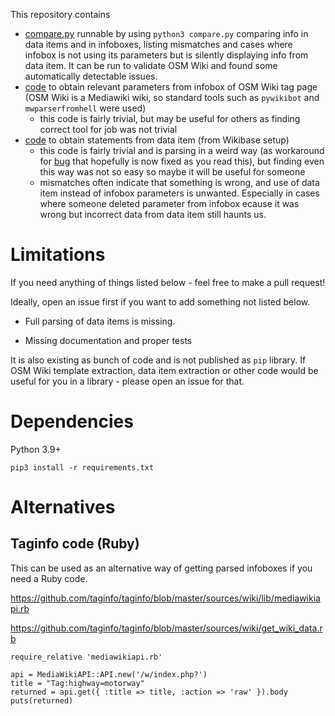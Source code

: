 This repository contains

- [compare.py](compare.py) runnable by using `python3 compare.py` comparing info in data items and in infoboxes, listing mismatches and cases where infobox is not using its parameters but is silently displaying info from data item. It can be run to validate OSM Wiki and found some automatically detectable issues.
- [code](extract_infobox_data.py) to obtain relevant parameters from infobox of OSM Wiki tag page (OSM Wiki is a Mediawiki wiki, so standard tools such as `pywikibot` and `mwparserfromhell` were used)
    - this code is fairly trivial, but may be useful for others as finding correct tool for job was not trivial
- [code](data_item.py) to obtain statements from data item (from Wikibase setup)
    - this code is fairly trivial and is parsing in a weird way (as workaround for [bug](https://phabricator.wikimedia.org/T269635) that hopefully is now fixed as you read this), but finding even this way was not so easy so maybe it will be useful for someone
    - mismatches often indicate that something is wrong, and use of data item instead of infobox parameters is unwanted. Especially in cases where someone deleted parameter from infobox ecause it was wrong but incorrect data from data item still haunts us.

# Limitations

If you need anything of things listed below - feel free to make a pull request!

Ideally, open an issue first if you want to add something not listed below.

* Full parsing of data items is missing.

* Missing documentation and proper tests

It is also existing as bunch of code and is not published as `pip` library. If  OSM Wiki template extraction, data item extraction or other code would be useful for you in a library - please open an issue for that.

# Dependencies

Python 3.9+

`pip3 install -r requirements.txt`

# Alternatives

## Taginfo code (Ruby)

This can be used as an alternative way of getting parsed infoboxes if you need a Ruby code.

https://github.com/taginfo/taginfo/blob/master/sources/wiki/lib/mediawikiapi.rb

https://github.com/taginfo/taginfo/blob/master/sources/wiki/get_wiki_data.rb

```
require_relative 'mediawikiapi.rb'

api = MediaWikiAPI::API.new('/w/index.php?')
title = "Tag:highway=motorway"
returned = api.get({ :title => title, :action => 'raw' }).body
puts(returned)
```